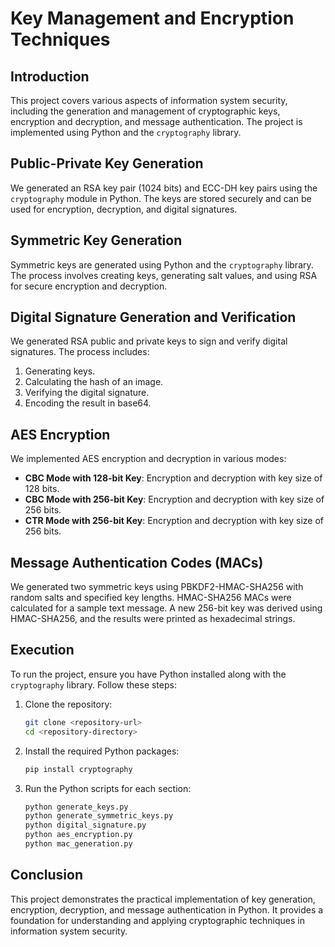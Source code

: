 # Key Management and Encryption Techniques

## Introduction
This project covers various aspects of information system security, including the generation and management of cryptographic keys, encryption and decryption, and message authentication. The project is implemented using Python and the `cryptography` library.

## Public-Private Key Generation
We generated an RSA key pair (1024 bits) and ECC-DH key pairs using the `cryptography` module in Python. The keys are stored securely and can be used for encryption, decryption, and digital signatures.

## Symmetric Key Generation
Symmetric keys are generated using Python and the `cryptography` library. The process involves creating keys, generating salt values, and using RSA for secure encryption and decryption.

## Digital Signature Generation and Verification
We generated RSA public and private keys to sign and verify digital signatures. The process includes:
1. Generating keys.
2. Calculating the hash of an image.
3. Verifying the digital signature.
4. Encoding the result in base64.

## AES Encryption
We implemented AES encryption and decryption in various modes:
- **CBC Mode with 128-bit Key**: Encryption and decryption with key size of 128 bits.
- **CBC Mode with 256-bit Key**: Encryption and decryption with key size of 256 bits.
- **CTR Mode with 256-bit Key**: Encryption and decryption with key size of 256 bits.

## Message Authentication Codes (MACs)
We generated two symmetric keys using PBKDF2-HMAC-SHA256 with random salts and specified key lengths. HMAC-SHA256 MACs were calculated for a sample text message. A new 256-bit key was derived using HMAC-SHA256, and the results were printed as hexadecimal strings.

## Execution
To run the project, ensure you have Python installed along with the `cryptography` library. Follow these steps:

1. Clone the repository:
    ```sh
    git clone <repository-url>
    cd <repository-directory>
    ```

2. Install the required Python packages:
    ```sh
    pip install cryptography
    ```

3. Run the Python scripts for each section:
    ```sh
    python generate_keys.py
    python generate_symmetric_keys.py
    python digital_signature.py
    python aes_encryption.py
    python mac_generation.py
    ```

## Conclusion
This project demonstrates the practical implementation of key generation, encryption, decryption, and message authentication in Python. It provides a foundation for understanding and applying cryptographic techniques in information system security.



